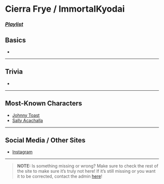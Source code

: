 # Cierra Frye / ImmortalKyodai
### [*Playlist*](https://www.youtube.com/playlist?list=PLwlijWXtmIKiReI9-gYwSiZPgcMnf8cQUm)

## Basics
- 

----

## Trivia
- 

----

## Most-Known Characters
- [Johnny Toast](./5.Characters/Johnny_Toast.md)
- [Sally Acachalla](./5.Characters/Sally_Acachalla.md)

----

## Social Media / Other Sites
- [Instagram](https://instagram.com/vt_immortal?igshid=146748sk76rfj)

----

> **NOTE:** Is something missing or wrong? Make sure to check the rest of the site to make sure it’s truly not here! If it’s still missing or you want it to be corrected, contact the admin [here](.chapter_2.html)!